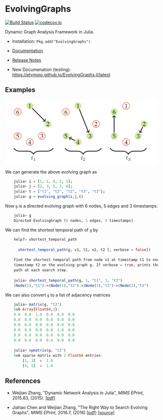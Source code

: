 # EvolvingGraphs

[![Build Status](https://travis-ci.org/EtymoIO/EvolvingGraphs.jl.svg?branch=master)](https://travis-ci.org/EtymoIO/EvolvingGraphs.jl)
[![codecov.io](https://codecov.io/github/EtymoIO/EvolvingGraphs.jl/coverage.svg?branch=master)](https://codecov.io/github/EtymoIO/EvolvingGraphs.jl?branch=master)

Dynamic Graph Analysis Framework in Julia.

* Installation: ``Pkg.add("EvolvingGraphs")``

* [Documentation](http://evolvinggraphsjl.readthedocs.org/en/latest/)

* [Release Notes](https://github.com/weijianzhang/EvolvingGraphs.jl/blob/master/NEWS.md)


* New Documenation (testing): https://etymoio.github.io/EvolvingGraphs.jl/latest

## Examples

![simple evolving graph](doc/example1.png)

We can generate the above evolving graph as

```julia
	julia> i = [1, 1, 4, 2, 5];
	julia> j = [2, 3, 5, 3, 6];
	julia> t = ["t1", "t2", "t2", "t3", "t3"];
	julia> g = evolving_graph(i,j,t)
```
Now ``g`` is a directed evolving graph with
6 nodes, 5 edges and 3 timestamps.

```julia
	julia> g
	Directed EvolvingGraph (6 nodes, 5 edges, 3 timestamps)
```

We can find the shortest temporal path of ``g`` by

```julia
	help?> shortest_temporal_path

      shortest_temporal_path(g, v1, t1, v2, t2 [, verbose = false])

	Find the shortest temporal path from node v1 at timestamp t1 to node v2 at
	timestamp t2 on the evolving graph g. If verbose = true, prints the current
	path at each search step.

	julia> shortest_temporal_path(g, 1, "t1", 3, "t3")
	(Node(1),"t1")->(Node(1),"t2")->(Node(3),"t2")->(Node(3),"t3")
```

We can also convert ``g`` to a list of adjacency matrices

```julia
	julia> matrix(g, "t2")
	6x6 Array{Float64,2}:
	0.0  0.0  1.0  0.0  0.0  0.0
	0.0  0.0  0.0  0.0  0.0  0.0
	0.0  0.0  0.0  0.0  0.0  0.0
	0.0  0.0  0.0  0.0  1.0  0.0
	0.0  0.0  0.0  0.0  0.0  0.0
	0.0  0.0  0.0  0.0  0.0  0.0

	julia> spmatrix(g, "t2")
	6x6 sparse matrix with 2 Float64 entries:
		[1, 3]  =  1.0
		[4, 5]  =  1.0
```

## References

- Weijian Zhang,
  "Dynamic Network Analysis in Julia",
  *MIMS EPrint*, 2015.83, (2015).
  [[pdf]](http://eprints.ma.man.ac.uk/2376/01/covered/MIMS_ep2015_83.pdf)

- Jiahao Chen and Weijian Zhang,
  "The Right Way to Search Evolving Graphs",
  *MIMS EPrint*, 2016.7, (2016)
  [[pdf]](http://eprints.ma.man.ac.uk/2445/01/covered/MIMS_ep2016_7.pdf)
  [[source]](https://github.com/jiahao/paper-evolving-graphs1)
